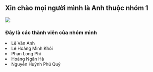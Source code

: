 <h2>Xin chào mọi người mình là Anh thuộc nhóm 1</h2>
<img src="https://github.com/user-attachments/assets/32cebd31-f4b4-4eff-b3ec-ddac13e628c1"/>
</br>

<h3>Đây là các thành viên của nhóm mình</h3>
  <li>Lê Văn Anh</li>
  <li>Lê Hoàng Minh Khôi</li>
  <li>Phan Long Phi</li>
  <li>Hoàng Ngân Hà</li>
  <li>Nguyễn Huỳnh Phú Quý</li>
